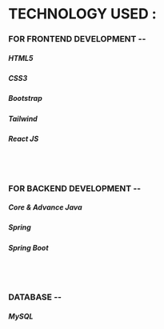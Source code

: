 <h1>TECHNOLOGY USED :</h1>
<h3> FOR FRONTEND DEVELOPMENT --</h3>
<h5>HTML5</h5>
<h5>CSS3</h5>
<h5>Bootstrap</h5>
<h5>Tailwind</h5>
<h5>React JS</h5>
<br><br>
<h3> FOR BACKEND DEVELOPMENT --</h3>
<h5>Core & Advance Java</h5>
<h5>Spring</h5>
<h5>Spring Boot</h5>

<br><br>
<h3> DATABASE --</h3>
<h5>MySQL</h5>




